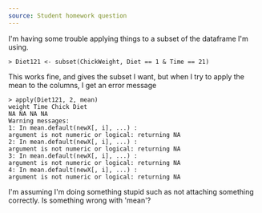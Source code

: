 ```yaml
---
source: Student homework question
---
```


I'm having some trouble applying things to a subset of the dataframe I'm using.

    > Diet121 <- subset(ChickWeight, Diet == 1 & Time == 21)

This works fine, and gives the subset I want, but when I try to apply the mean to the columns, I get an error message

    > apply(Diet121, 2, mean)
    weight Time Chick Diet
    NA NA NA NA
    Warning messages:
    1: In mean.default(newX[, i], ...) :
    argument is not numeric or logical: returning NA
    2: In mean.default(newX[, i], ...) :
    argument is not numeric or logical: returning NA
    3: In mean.default(newX[, i], ...) :
    argument is not numeric or logical: returning NA
    4: In mean.default(newX[, i], ...) :
    argument is not numeric or logical: returning NA

I'm assuming I'm doing something stupid such as not attaching something correctly. Is something wrong with 'mean'?
